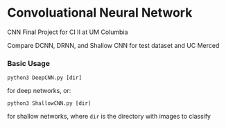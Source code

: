 # Convoluational Neural Network
CNN Final Project for CI II at UM Columbia

Compare DCNN, DRNN, and Shallow CNN for test dataset and UC Merced

### Basic Usage
```
python3 DeepCNN.py [dir]
```
for deep networks, or:
```
python3 ShallowCNN.py [dir]
```
for shallow networks,
where `dir` is the directory with images to classify
